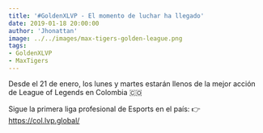 ```yaml
---
title: '#GoldenXLVP - El momento de luchar ha llegado'
date: 2019-01-18 20:00:00
author: 'Jhonattan'
image: ../../images/max-tigers-golden-league.png
tags: 
- GoldenXLVP
- MaxTigers
---
```


Desde el 21 de enero, los lunes y martes estarán llenos de la mejor acción de League of Legends en Colombia 🇨🇴

Sigue la primera liga profesional de Esports en el país:
👉 https://col.lvp.global/
